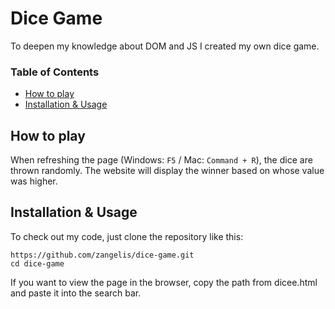 # Dice Game

To deepen my knowledge about DOM and JS I created my own dice game.

### Table of Contents
* [How to play](#howtoplay)
* [Installation & Usage](#installation&usage)

<a name="howtoplay"/>

## How to play
When refreshing the page (Windows: `F5` / Mac: `Command + R`), the dice are thrown randomly. The website will display the winner based on whose value was higher.

<a name="installation&usage"/>

## Installation & Usage
To check out my code, just clone the repository like this:
```
https://github.com/zangelis/dice-game.git
cd dice-game
```
If you want to view the page in the browser, copy the path from dicee.html and paste it into the search bar.
